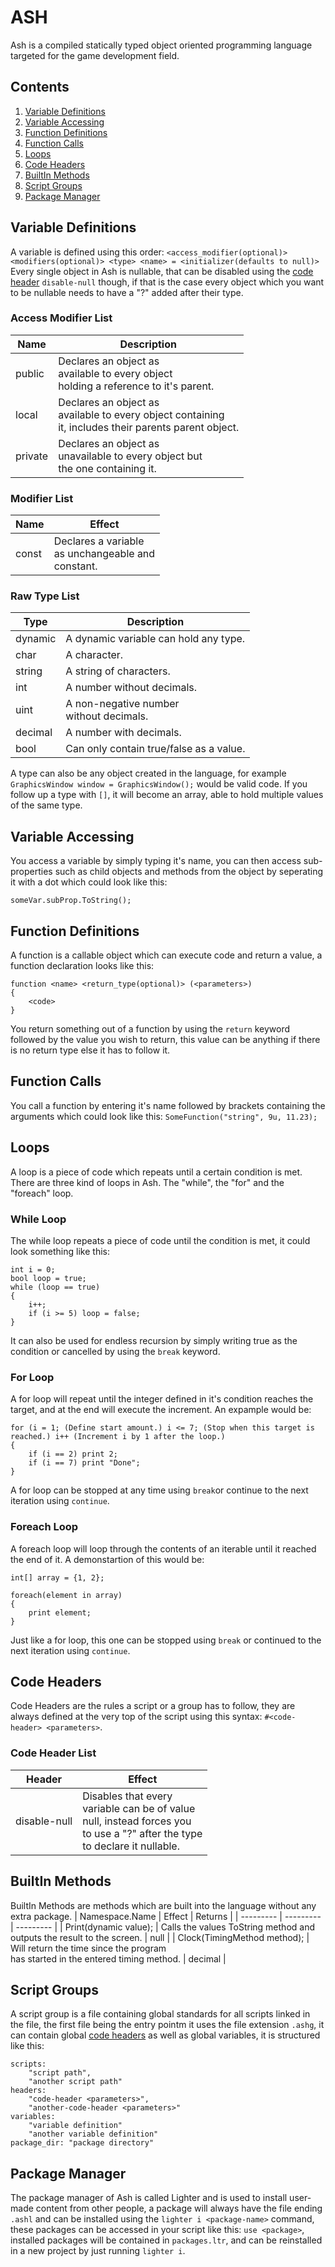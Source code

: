 # ASH
Ash is a compiled statically typed object oriented programming language targeted for the game development field.

## Contents
1. [Variable Definitions](#variable-definitions)
2. [Variable Accessing](#variable-accessing)
3. [Function Definitions](#function-definitions)
4. [Function Calls](#function-calls)
5. [Loops](#loops)
6. [Code Headers](#code-headers)
7. [BuiltIn Methods](#builtin-methods)
8. [Script Groups](#script-groups)
9. [Package Manager](#package-manager)
## Variable Definitions
A variable is defined using this order: ```<access_modifier(optional)> <modifiers(optional)> <type> <name> = <initializer(defaults to null)>```
Every single object in Ash is nullable, that can be disabled using the [code header](#code-headers) `disable-null` though, if that is the case every object which you want to be nullable needs to have a "?" added after their type.
### Access Modifier List
| Name		| Description |
| --------- | ---------   |
| public 	| Declares an object as<br>available to every object<br> holding a reference to it's parent.
| local 	| Declares an object as<br>available to every object containing<br> it, includes their parents parent object.
| private	| Declares an object as<br>unavailable to every object but<br> the one containing it.
### Modifier List
| Name		| Effect	 |
| --------- | ---------- |
| const 	| Declares a variable<br>as unchangeable and<br>constant.
### Raw Type List
| Type		| Description |
| --------- | ---------   |
| dynamic	| A dynamic variable can hold any type. |
| char		| A character.	|
| string 	| A string of characters. |
| int 		| A number without decimals. |
| uint 		| A non-negative number<br>without decimals. |
| decimal 	| A number with decimals. |
| bool 		| Can only contain true/false as a value. |

A type can also be any object created in the language, for example `GraphicsWindow window = GraphicsWindow();` would be valid code. If you follow up a type with `[]`, it will become an array, able to hold multiple values of the same type.
## Variable Accessing
You access a variable by simply typing it's name, you can then access sub-properties such as child objects and methods from the object by seperating it  with a dot which could look like this:
```
someVar.subProp.ToString();
```
## Function Definitions
A function is a callable object which can execute code and return a value, a function declaration looks like this:
```
function <name> <return_type(optional)> (<parameters>)
{
	<code>
}
```

You return something out of a function by using the `return`  keyword followed by the value you wish to return, this value can be anything if there is no return type else it has to follow it.
## Function Calls
You call a function by entering it's name followed by brackets containing the arguments which could look like this: `SomeFunction("string", 9u, 11.23);`
## Loops
A loop is a piece of code which repeats until a certain condition is met. There are three kind of loops in Ash. The "while", the "for" and the "foreach" loop. 
### While Loop
The while loop repeats a piece of code until the condition is met, it could look something like this:
```
int i = 0;
bool loop = true;
while (loop == true)
{
	i++;
	if (i >= 5) loop = false;
}
```
It can also be used for endless recursion by simply writing true as the condition or cancelled by using the `break` keyword.

### For Loop
A for loop will repeat until the integer defined in it's condition reaches the target, and at the end will execute the increment. An expample would be:
```
for (i = 1; (Define start amount.) i <= 7; (Stop when this target is reached.) i++ (Increment i by 1 after the loop.)
{
	if (i == 2) print 2;
	if (i == 7) print "Done";
}
```
A for loop can be stopped at any time using `break`or continue to the next iteration using `continue`.

### Foreach Loop
A foreach loop will loop through the contents of an iterable until it reached the end of it. A demonstartion of this would be:
```
int[] array = {1, 2};

foreach(element in array) 
{
	print element;
}
```
Just like a for loop, this one can be stopped using `break` or continued to the next iteration using `continue`.

## Code Headers
Code Headers are the rules a script or a group has to follow, they are always defined at the very top of the script using this syntax: `#<code-header> <parameters>`.
### Code Header List
| Header	| Effect	|
| --------- | --------- |
| disable-null	| Disables that every<br> variable can be of value<br> null, instead forces you<br> to use a "?" after the type<br> to declare it nullable.
## BuiltIn Methods
BuiltIn Methods are methods which are built into the language without any extra package.
| Name<span>space.</span>Name	| Effect	| Returns	|
| ---------		| ---------	| ---------	|
| Print(dynamic value);	| Calls the values ToString method and <br> outputs the result to the screen. | null	|
| Clock(TimingMethod method);	| Will return the time since the program<br>has started in the entered timing method.	| decimal	|
## Script Groups
A script group is a file containing global standards for all scripts linked in the file, the first file being the entry pointm it uses the file extension `.ashg`, it can contain global [code headers](#code-headers) as well as global variables, it is structured like this: 
```
scripts:
	"script path",
	"another script path"
headers:
	"code-header <parameters>",
	"another-code-header <parameters>"
variables:
	"variable definition"
	"another variable definition"
package_dir: "package directory"
```
## Package Manager
The package manager of Ash is called Lighter and is used to install user-made content from other people, a package will always have the file ending `.ashl` and can be installed using the `lighter i <package-name>` command, these packages can be accessed in your script like this: `use <package>`, installed packages will be contained in `packages.ltr`, and can be reinstalled in a new project by just running `lighter i`.
